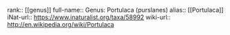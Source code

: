 

rank:: [[genus]]
full-name:: Genus: Portulaca (purslanes)
alias:: [[Portulaca]]
iNat-url:: https://www.inaturalist.org/taxa/58992
wiki-url:: http://en.wikipedia.org/wiki/Portulaca